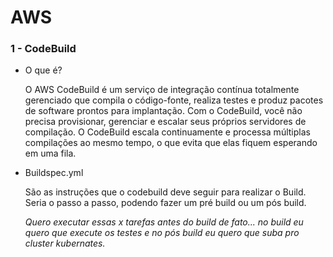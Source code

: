 # AWS

### 1 - CodeBuild

- O que é?

    O AWS CodeBuild é um serviço de integração contínua totalmente gerenciado que compila o código-fonte, realiza testes e produz pacotes de software prontos para implantação. Com o CodeBuild, você não precisa provisionar, gerenciar e escalar seus próprios servidores de compilação. O CodeBuild escala continuamente e processa múltiplas compilações ao mesmo tempo, o que evita que elas fiquem esperando em uma fila.

- Buildspec.yml

    São as instruções que o codebuild deve seguir para realizar o Build. Seria o passo a passo, podendo fazer um pré build ou um pós build.

    *Quero executar essas x tarefas antes do build de fato... no build eu quero que execute os testes e no pós build eu quero que suba pro cluster kubernates.*
